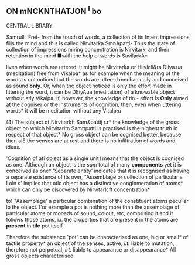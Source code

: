 ## ON mNCKNTHATJON **<sup>I</sup> bo**

CENTRAL LIBRARY

Samrullii Fret- from the touch of words, a collection of its Intent impressions fills the mind and this is called Nirvitarka SmnApatti- Thus the state of collection of impressions miring concentration is Nirvitarkl and their retention in the mind ■with the help ol words is SavilarkA\*

liven when words are uttered, it might he Nirvitarka or Hiivicli&ra Dliya.ua (meditation) free from Vikalpa\* as for example when the meaning of the words is not noticed but the words are uttered mechanically and conceived as sound **only.** Or, when the object noticed is only the effort made in littering the word, it can be DEiyAua (meditation) of a knowable object without atiy Vikalpa. If, however, the knowledge of tin.- effort is **Only** aimed at the cogniser or the instruments of cognition, then, even when uttering words\* it will be meditation without any Vitalp;u

(4) The subject of Nirvitarkft Sam&pattij r.r\* the knowledge of the gross object on which Nirvitarltn Samttpatti is practised is the highest truth in respect of that object\* No gross object can be cognised better, because then alE the senses are at rest and there is no infiltration of words and ideas.

'Cognition of afi object as a single unit1 means that the object is cognised as one. Although an object is the *sum* total of many **components** yet it is conceived as one\* 'Separate entity' indicates that it is recognised as having a separate existence of its own, "Assemblage or collection of particular a Loin s' implies that otic object has a distinctive conglomeration of atoms\* which can only be discovered by Nirvitarlcft concentration\*

to) "Assemblage' a particular combination of the constituent atoms peculiar lo the object. I'or example a pot is nothing more than the assemblage of particular atoms or monads of sound, coIout, etc, comprising it and it follows those atoms, i.i. the properties that are present in the atoms are **present** in **tile** pot itself.

Therefore the substance 'pot' can be characterised as one, big or small\* of tactile property\* an object of the senses, active, *i.t.* liable to mutation, therefore not perpetual, *irt.* liable to appearance or disappearance\* All gross objects characterised
